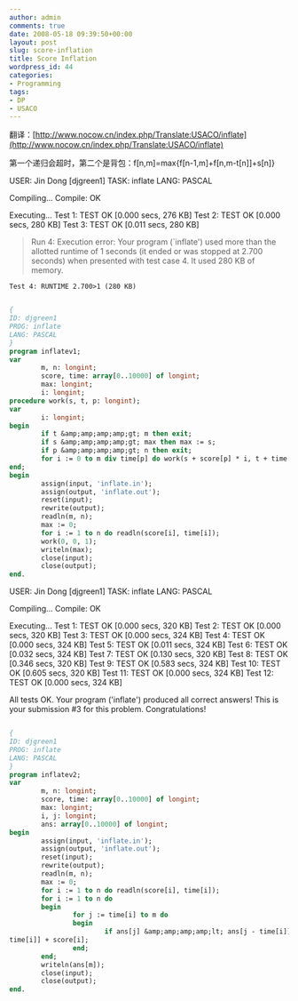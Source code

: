 ```yaml
---
author: admin
comments: true
date: 2008-05-18 09:39:50+00:00
layout: post
slug: score-inflation
title: Score Inflation
wordpress_id: 44
categories:
- Programming
tags:
- DP
- USACO
---
```


翻译：[http://www.nocow.cn/index.php/Translate:USACO/inflate](http://www.nocow.cn/index.php/Translate:USACO/inflate)

第一个递归会超时，第二个是背包：f[n,m]=max{f[n-1,m]+f[n,m-t[n]]+s[n]}

<!-- more -->



> 
USER: Jin Dong [djgreen1]
TASK: inflate
LANG: PASCAL

Compiling...
Compile: OK

Executing...
   Test 1: TEST OK [0.000 secs, 276 KB]
   Test 2: TEST OK [0.000 secs, 280 KB]
   Test 3: TEST OK [0.011 secs, 280 KB]

  > Run 4: Execution error: Your program (`inflate') used more than
        the allotted runtime of 1 seconds (it ended or was stopped at
        2.700 seconds) when presented with test case 4. It used 280 KB of
        memory.


    Test 4: RUNTIME 2.700>1 (280 KB)





```pascal 

{
ID: djgreen1
PROG: inflate
LANG: PASCAL
}
program inflatev1;
var
        m, n: longint;
        score, time: array[0..10000] of longint;
        max: longint;
        i: longint;
procedure work(s, t, p: longint);
var
        i: longint;
begin
        if t &amp;amp;amp;amp;gt; m then exit;
        if s &amp;amp;amp;amp;gt; max then max := s;
        if p &amp;amp;amp;amp;gt; n then exit;
        for i := 0 to m div time[p] do work(s + score[p] * i, t + time[p] * i, p + 1);
end;
begin
        assign(input, 'inflate.in');
        assign(output, 'inflate.out');
        reset(input);
        rewrite(output);
        readln(m, n);
        max := 0;
        for i := 1 to n do readln(score[i], time[i]);
        work(0, 0, 1);
        writeln(max);
        close(input);
        close(output);
end.

```




> 
USER: Jin Dong [djgreen1]
TASK: inflate
LANG: PASCAL

Compiling...
Compile: OK

Executing...
   Test 1: TEST OK [0.000 secs, 320 KB]
   Test 2: TEST OK [0.000 secs, 320 KB]
   Test 3: TEST OK [0.000 secs, 324 KB]
   Test 4: TEST OK [0.000 secs, 324 KB]
   Test 5: TEST OK [0.011 secs, 324 KB]
   Test 6: TEST OK [0.032 secs, 324 KB]
   Test 7: TEST OK [0.130 secs, 320 KB]
   Test 8: TEST OK [0.346 secs, 320 KB]
   Test 9: TEST OK [0.583 secs, 324 KB]
   Test 10: TEST OK [0.605 secs, 320 KB]
   Test 11: TEST OK [0.000 secs, 324 KB]
   Test 12: TEST OK [0.000 secs, 324 KB]

All tests OK.
Your program ('inflate') produced all correct answers!  This is your
submission #3 for this problem.  Congratulations!





```pascal 

{
ID: djgreen1
PROG: inflate
LANG: PASCAL
}
program inflatev2;
var
        m, n: longint;
        score, time: array[0..10000] of longint;
        max: longint;
        i, j: longint;
        ans: array[0..10000] of longint;
begin
        assign(input, 'inflate.in');
        assign(output, 'inflate.out');
        reset(input);
        rewrite(output);
        readln(m, n);
        max := 0;
        for i := 1 to n do readln(score[i], time[i]);
        for i := 1 to n do
        begin
                for j := time[i] to m do
                begin
                        if ans[j] &amp;amp;amp;amp;lt; ans[j - time[i]] + score[i] then ans[j] := ans[j -
time[i]] + score[i];
                end;
        end;
        writeln(ans[m]);
        close(input);
        close(output);
end.

```

